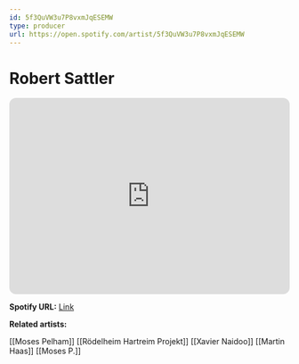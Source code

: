 ```yaml
---
id: 5f3QuVW3u7P8vxmJqESEMW
type: producer
url: https://open.spotify.com/artist/5f3QuVW3u7P8vxmJqESEMW
---
```

# Robert Sattler

<iframe style="border-radius:12px" src="https://open.spotify.com/embed/artist/5f3QuVW3u7P8vxmJqESEMW" width="100%" height="352" frameBorder="0" allowfullscreen="" allow="autoplay; clipboard-write; encrypted-media; fullscreen; picture-in-picture" loading="lazy"></iframe>

**Spotify URL:** [Link](https://open.spotify.com/artist/5f3QuVW3u7P8vxmJqESEMW)

**Related artists:**

[[Moses Pelham]]
[[Rödelheim Hartreim Projekt]]
[[Xavier Naidoo]]
[[Martin Haas]]
[[Moses P.]]
